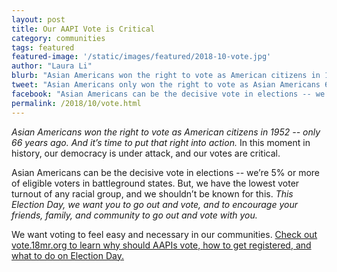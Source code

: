 ```yaml
---
layout: post
title: Our AAPI Vote is Critical
category: communities
tags: featured
featured-image: '/static/images/featured/2018-10-vote.jpg'
author: "Laura Li"
blurb: "Asian Americans won the right to vote as American citizens in 1952 -- only 66 years ago. And it’s time to put that right into action. In this moment in history, our democracy is under attack, and our votes are critical."
tweet: "Asian Americans only won the right to vote as Asian Americans 66 years ago. Yet, only 56% of us are even registered. This Election Day, let's get out and vote. %23OurAAPIVote "
facebook: "Asian Americans can be the decisive vote in elections -- we’re 5% or more of eligible voters in battleground states. But, we have the lowest voter turnout of any racial group. This Election Day, we want you to go out and vote, and to encourage your friends, family, and community to go out and vote with you."
permalink: /2018/10/vote.html
---
```


*Asian Americans won the right to vote as American citizens in 1952 -- only 66 years ago. And it’s time to put that right into action.* In this moment in history, our democracy is under attack, and our votes are critical.

Asian Americans can be the decisive vote in elections -- we’re 5% or more of eligible voters in battleground states. But, we have the lowest voter turnout of any racial group, and we shouldn’t be known for this. *This Election Day, we want you to go out and vote, and to encourage your friends, family, and community to go out and vote with you.*

We want voting to feel easy and necessary in our communities. [Check out vote.18mr.org to learn why should AAPIs vote, how to get registered, and what to do on Election Day.](vote.18mr.org)
